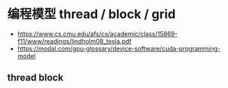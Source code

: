# 编程模型 thread / block / grid

- https://www.cs.cmu.edu/afs/cs/academic/class/15869-f11/www/readings/lindholm08_tesla.pdf
- https://modal.com/gpu-glossary/device-software/cuda-programming-model

## thread block
